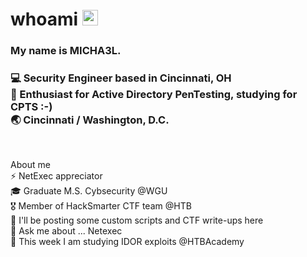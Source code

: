 <div align="left">
  <h1> whoami <img src="https://media.giphy.com/media/hvRJCLFzcasrR4ia7z/giphy.gif" width="25px"></h1>
</div>
 
<p align='center'> 
<div align="left">
<h3>My name is MICHA3L.</h3> 
</div>
<div align="left">
<h3>💻 Security Engineer based in Cincinnati, OH <br>
🌱 Enthusiast for Active Directory PenTesting, studying for CPTS :-)<br>
🌏 Cincinnati / Washington, D.C.</h3> <br>
</div>

About me <br>
⚡ NetExec appreciator <br>
🎓 Graduate M.S. Cybsecurity @WGU<br>
🎖 Member of HackSmarter CTF team @HTB<br>
👀 I'll be posting some custom scripts and CTF write-ups here<br>
💬 Ask me about ... Netexec<br>
🌱 This week I am studying IDOR exploits @HTBAcademy<br>

<!--
**MICHA3L-36/MICHA3L-36** is a ✨ _special_ ✨ repository because its `README.md` (this file) appears on your GitHub profile.

Here are some ideas to get you started:

- 🔭 I’m currently working on ...
- 🌱 I’m currently learning ...
- 👯 I’m looking to collaborate on ...
- 🤔 I’m looking for help with ...
- 💬 Ask me about ...
- 📫 How to reach me: ...
- 😄 Pronouns: ...
- ⚡ Fun fact: ...
-->
